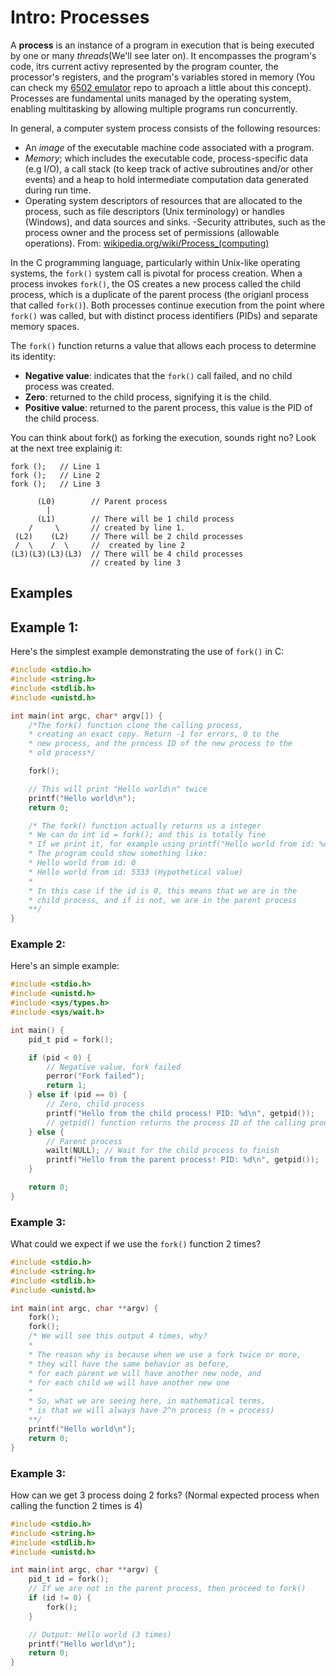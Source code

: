 # Intro: Processes

A **process** is an instance of a program in execution that is being executed by one or many *threads*(We'll see later on). It encompasses the program's code, itrs current activy represented by the program counter, the processor's registers, and the program's variables stored in memory (You can check my [6502 emulator](https://github.com/ginozza/6502cpp) repo to aproach a little about this concept). Processes are fundamental units managed by the operating system, enabling multitasking by allowing multiple programs run concurrently.

In general, a computer system process consists of the following resources:

- An *image* of the executable machine code associated with a program.
- *Memory*; which includes the executable code, process-specific data (e.g I/O), a call stack (to keep track of active subroutines and/or other events) and a heap to hold intermediate computation data generated during run time.
- Operating system descriptors of resources that are allocated to the process, such as file descriptors (Unix terminology) or handles (Windows), and data sources and sinks.
-Security attributes, such as the process owner and the process set of permissions (allowable operations). From: [wikipedia.org/wiki/Process_(computing)](https://en.wikipedia.org/wiki/Process_(computing)#cite_ref-OSC_Chap4_1-1)

In the C programming language, particularly within Unix-like operating systems, the `fork()` system call is pivotal for process creation. When a process invokes `fork()`, the OS creates a new process called the child process, which is a duplicate of the parent process (the origianl process that called `fork()`). Both processes continue execution from the point where `fork()` was called, but with distinct process identifiers (PIDs) and separate memory spaces.

The `fork()` function returns a value that allows each process to determine its identity:
- **Negative value**: indicates that the `fork()` call failed, and no child process was created.
- **Zero**: returned to the child process, signifying it is the child.
- **Positive value**: returned to the parent process, this value is the PID of the child process.

You can think about fork() as forking the execution, sounds right no?
Look at the next tree explainig it:

```
fork ();   // Line 1
fork ();   // Line 2
fork ();   // Line 3

      (L0)        // Parent process
        |
      (L1)        // There will be 1 child process 
    /     \       // created by line 1.
 (L2)    (L2)     // There will be 2 child processes
 /  \    /  \     //  created by line 2
(L3)(L3)(L3)(L3)  // There will be 4 child processes 
                  // created by line 3
```

## Examples

## Example 1:
Here's the simplest example demonstrating the use of `fork()` in C:
```c
#include <stdio.h>
#include <string.h>
#include <stdlib.h>
#include <unistd.h>

int main(int argc, char* argv[]) {
    /*The fork() function clone the calling process,
    * creating an exact copy. Return -1 for errors, 0 to the
    * new process, and the process ID of the new process to the
    * old process*/

    fork();

    // This will print "Hello world\n" twice
    printf("Hello world\n");
    return 0;

    /* The fork() function actually returns us a integer
    * We can do int id = fork(); and this is totally fine
    * If we print it, for example using printf("Hello world from id: %d\n", id);
    * The program could show something like:
    * Hello world from id: 0
    * Hello world from id: 5333 (Hypothetical value)
    *
    * In this case if the id is 0, this means that we are in the
    * child process, and if is not, we are in the parent process
    **/
}
```


### Example 2:
Here's an simple example:
```c
#include <stdio.h>
#include <unistd.h>
#include <sys/types.h>
#include <sys/wait.h>

int main() {
    pid_t pid = fork();

    if (pid < 0) {
        // Negative value, fork failed
        perror("Fork failed");
        return 1;
    } else if (pid == 0) {
        // Zero, child process
        printf("Hello from the child process! PID: %d\n", getpid());
        // getpid() function returns the process ID of the calling process
    } else {
        // Parent process
        wailt(NULL); // Wait for the child process to finish
        printf("Hello from the parent process! PID: %d\n", getpid());
    }

    return 0;
}
```

### Example 3:
What could we expect if we use the `fork()` function 2 times?

```c
#include <stdio.h>
#include <string.h>
#include <stdlib.h>
#include <unistd.h>

int main(int argc, char **argv) {
    fork();
    fork();
    /* We will see this output 4 times, why? 
    *
    * The reason why is because when we use a fork twice or more,
    * they will have the same behavior as before, 
    * for each parent we will have another new node, and 
    * for each child we will have another new one
    *
    * So, what we are seeing here, in mathematical terms,
    * is that we will always have 2^n process (n = process) 
    **/
    printf("Hello world\n");
    return 0;
}
```

### Example 3:
How can we get 3 process doing 2 forks? (Normal expected process when calling the function 2 times is 4)

```c
#include <stdio.h>
#include <string.h>
#include <stdlib.h>
#include <unistd.h>

int main(int argc, char **argv) {
    pid_t id = fork();
    // If we are not in the parent process, then proceed to fork()
    if (id != 0) {
        fork();
    }

    // Output: Hello world (3 times)
    printf("Hello world\n");
    return 0;
}
```